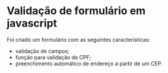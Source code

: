 # Validação de formulário em javascript

Foi criado um formulário com as seguintes características:
* validação de campos;
* função para validação de CPF;
* preenchimento automático de endereço a partir de um CEP.

